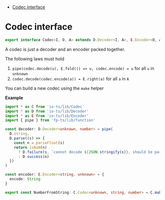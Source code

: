 <!-- START doctoc generated TOC please keep comment here to allow auto update -->
<!-- DON'T EDIT THIS SECTION, INSTEAD RE-RUN doctoc TO UPDATE -->

- [Codec interface](#codec-interface)

<!-- END doctoc generated TOC please keep comment here to allow auto update -->

# Codec interface

```ts
export interface Codec<I, O, A> extends D.Decoder<I, A>, E.Encoder<O, A> {}
```

A codec is just a decoder and an encoder packed together.

The following laws must hold

1. `pipe(codec.decode(u), E.fold(() => u, codec.encode) = u` for all `u` in `unknown`
2. `codec.decode(codec.encode(a)) = E.right(a)` for all `a` in `A`

You can build a new codec using the `make` helper

**Example**

```ts
import * as C from 'io-ts/lib/Codec'
import * as D from 'io-ts/lib/Decoder'
import * as E from 'io-ts/lib/Encoder'
import { pipe } from 'fp-ts/lib/function'

const decoder: D.Decoder<unknown, number> = pipe(
  D.string,
  D.parse((s) => {
    const n = parseFloat(s)
    return isNaN(n)
      ? D.failure(s, `cannot decode ${JSON.stringify(s)}, should be parsable into a number`)
      : D.success(n)
  })
)

const encoder: E.Encoder<string, unknown> = {
  encode: String
}

export const NumberFromString: C.Codec<unknown, string, number> = C.make(decoder, encoder)
```
